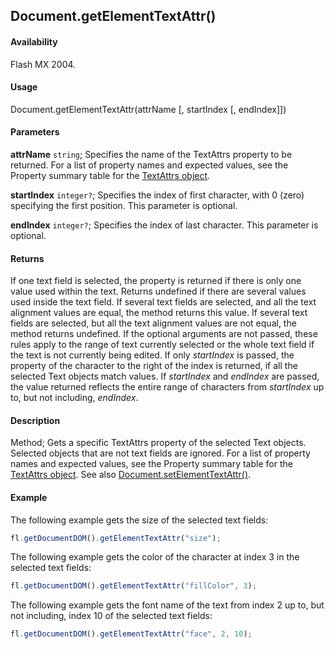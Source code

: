## Document.getElementTextAttr()

#### Availability

Flash MX 2004.

#### Usage

Document.getElementTextAttr(attrName [, startIndex [, endIndex]])

#### Parameters

**attrName** `string`; Specifies the name of the TextAttrs property to be returned. For a list of property names and expected values, see the Property summary table for the [TextAttrs object](../TextAttrs_object/TextAttrs_summary.md).

**startIndex** `integer?`; Specifies the index of first character, with 0 (zero) specifying the first position. This parameter is optional.

**endIndex** `integer?`; Specifies the index of last character. This parameter is optional.

#### Returns

If one text field is selected, the property is returned if there is only one value used within the text. Returns undefined if there are several values used inside the text field. If several text fields are selected, and all the text alignment values are equal, the method returns this value. If several text fields are selected, but all the text alignment values are not equal, the method returns undefined. If the optional arguments are not passed, these rules apply to the range of text currently selected or the whole text field if the text is not currently being edited. If only *startIndex* is passed, the property of the character to the right of the index is returned, if all the selected Text objects match values. If *startIndex* and *endIndex* are passed, the value returned reflects the entire range of characters from *startIndex* up to, but not including, *endIndex*.

#### Description

Method; Gets a specific TextAttrs property of the selected Text objects. Selected objects that are not text fields are ignored. For a list of property names and expected values, see the Property summary table for the [TextAttrs object](../TextAttrs_object/TextAttrs_summary.md). See also [Document.setElementTextAttr()](../Document_object/Document500.md).

#### Example

The following example gets the size of the selected text fields:

```javascript
fl.getDocumentDOM().getElementTextAttr("size");
```

The following example gets the color of the character at index 3 in the selected text fields:

```javascript
fl.getDocumentDOM().getElementTextAttr("fillColor", 3);
```

The following example gets the font name of the text from index 2 up to, but not including, index 10 of the selected text fields:

```javascript
fl.getDocumentDOM().getElementTextAttr("face", 2, 10);
```

